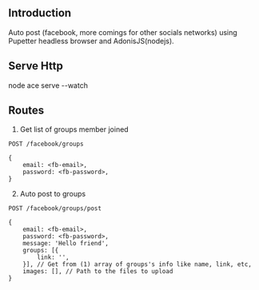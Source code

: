 ## Introduction

Auto post (facebook, more comings for other socials networks) using Pupetter headless browser and AdonisJS(nodejs).

## Serve Http

node ace serve --watch

## Routes

1. Get list of groups member joined
```
POST /facebook/groups

{
    email: <fb-email>,
    password: <fb-password>,
}
```

2. Auto post to groups
```
POST /facebook/groups/post

{
    email: <fb-email>,
    password: <fb-password>,
    message: 'Hello friend',
    groups: [{
        link: '',
    }], // Get from (1) array of groups's info like name, link, etc,
    images: [], // Path to the files to upload
}
```


